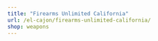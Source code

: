 ```yaml
---
title: "Firearms Unlimited California"
url: /el-cajon/firearms-unlimited-california/
shop: weapons
---
```

